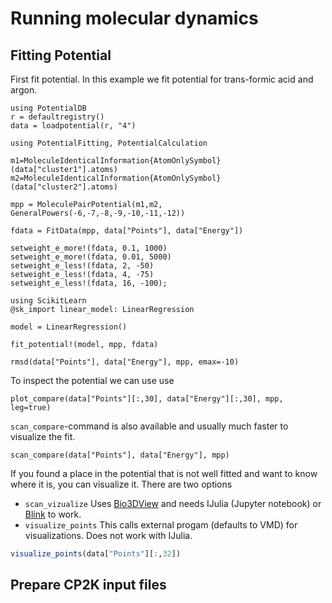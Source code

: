 # Running molecular dynamics

## Fitting Potential

First fit potential. In this example we fit potential for trans-formic acid
and argon.
```@example md
using PotentialDB
r = defaultregistry()
data = loadpotential(r, "4")
```

```@example md
using PotentialFitting, PotentialCalculation

m1=MoleculeIdenticalInformation{AtomOnlySymbol}(data["cluster1"].atoms)
m2=MoleculeIdenticalInformation{AtomOnlySymbol}(data["cluster2"].atoms)

mpp = MoleculePairPotential(m1,m2, GeneralPowers(-6,-7,-8,-9,-10,-11,-12))
```

```@example md
fdata = FitData(mpp, data["Points"], data["Energy"])

setweight_e_more!(fdata, 0.1, 1000)
setweight_e_more!(fdata, 0.01, 5000)
setweight_e_less!(fdata, 2, -50)
setweight_e_less!(fdata, 4, -75)
setweight_e_less!(fdata, 16, -100);
```

```@example md
using ScikitLearn
@sk_import linear_model: LinearRegression

model = LinearRegression()
```

```@example md
fit_potential!(model, mpp, fdata)
```

```@example md
rmsd(data["Points"], data["Energy"], mpp, emax=-10)
```

To inspect the potential we can use use
```@example md
plot_compare(data["Points"][:,30], data["Energy"][:,30], mpp, leg=true)
```

`scan_compare`-command is also available and usually much faster to visualize the fit.
```@example md
scan_compare(data["Points"], data["Energy"], mpp)
```

If you found a place in the potential that is not well fitted and want to know
where it is, you can visualize it. There are two options
- `scan_vizualize` Uses [Bio3DView](https://github.com/jgreener64/Bio3DView.jl) and needs IJulia (Jupyter notebook) or [Blink](https://github.com/JuliaGizmos/Blink.jl) to work.
- `visualize_points` This calls external progam (defaults to VMD) for visualizations. Does not work with IJulia.

```julia
visualize_points(data["Points"][:,32])
```

## Prepare CP2K input files
